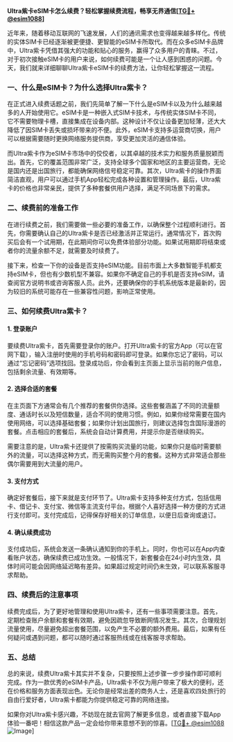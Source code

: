 **Ultra紫卡eSIM卡怎么续费？轻松掌握续费流程，畅享无界通信[[TG💪+ @esim1088](https://t.me/s/esim1088)]**

近年来，随着移动互联网的飞速发展，人们的通讯需求也变得越来越多样化。传统的实体SIM卡已经逐渐被更便捷、更智能的eSIM卡所取代。而在众多eSIM卡品牌中，Ultra紫卡凭借其强大的功能和贴心的服务，赢得了众多用户的青睐。不过，对于初次接触eSIM卡的用户来说，如何续费可能是一个让人感到困惑的问题。今天，我们就来详细聊聊Ultra紫卡eSIM卡的续费方法，让你轻松掌握这一流程。

### 一、什么是eSIM卡？为什么选择Ultra紫卡？

在正式进入续费话题之前，我们先简单了解一下什么是eSIM卡以及为什么越来越多的人开始使用它。eSIM卡是一种嵌入式SIM卡技术，与传统实体SIM卡不同，它不需要物理卡槽，直接集成在设备内部。这种设计不仅让设备更加轻薄，还大大降低了因SIM卡丢失或损坏带来的不便。此外，eSIM卡支持多运营商切换，用户可以根据需要随时更换网络服务提供商，享受更加灵活的通信体验。

而Ultra紫卡作为eSIM卡市场中的佼佼者，以其卓越的技术实力和服务质量脱颖而出。首先，它的覆盖范围非常广泛，支持全球多个国家和地区的主要运营商，无论是国内还是出国旅行，都能确保网络信号稳定可靠。其次，Ultra紫卡的操作界面简洁直观，用户可以通过手机App轻松完成各种设置和管理操作。最后，Ultra紫卡的价格也非常亲民，提供了多种套餐供用户选择，满足不同场景下的需求。

### 二、续费前的准备工作

在进行续费之前，我们需要做一些必要的准备工作，以确保整个过程顺利进行。首先，你需要确认自己的Ultra紫卡是否已经激活并正常运行。通常情况下，首次购买后会有一个试用期，在此期间你可以免费体验部分功能。如果试用期即将结束或者你的流量余额不足，就需要及时续费了。

接下来，检查一下你的设备是否支持eSIM功能。目前市面上大多数智能手机都支持eSIM卡，但也有少数机型不兼容。如果你不确定自己的手机是否支持eSIM，请查阅官方说明书或咨询客服人员。此外，还要确保你的手机系统版本是最新的，因为较旧的系统可能存在一些兼容性问题，影响正常使用。

### 三、如何续费Ultra紫卡？

#### 1. 登录账户

要续费Ultra紫卡，首先需要登录你的账户。打开Ultra紫卡的官方App（可以在官网下载），输入注册时使用的手机号码和密码即可登录。如果你忘记了密码，可以通过“忘记密码”选项找回。登录成功后，你会看到主页面上显示当前的账户信息，包括剩余流量、有效期等。

#### 2. 选择合适的套餐

在主页面下方通常会有几个推荐的套餐供你选择。这些套餐涵盖了不同的流量额度、通话时长以及短信数量，适合不同的使用习惯。例如，如果你经常需要在国内使用网络，可以选择基础套餐；如果你计划出国旅行，则建议选择包含国际漫游的套餐。点击相应的套餐后，系统会自动计算费用，并提示你是否继续购买。

需要注意的是，Ultra紫卡还提供了按需购买流量的功能，如果你只是临时需要额外的流量，可以选择这种方式，而无需购买整个月的套餐。这种方式非常适合那些偶尔需要用到大流量的用户。

#### 3. 支付方式

确定好套餐后，接下来就是支付环节了。Ultra紫卡支持多种支付方式，包括信用卡、借记卡、支付宝、微信等主流支付平台。根据个人喜好选择一种方便的方式进行支付即可。支付完成后，记得保存好相关的订单信息，以便日后查询或退订。

#### 4. 确认续费成功

支付成功后，系统会发送一条确认通知到你的手机上。同时，你也可以在App内查看账户状态，确保续费已成功生效。一般情况下，新套餐会在24小时内生效，具体时间可能会因网络延迟略有差异。如果超过规定时间仍未生效，可以联系客服寻求帮助。

### 四、续费后的注意事项

续费完成后，为了更好地管理和使用Ultra紫卡，还有一些事项需要注意。首先，定期检查账户余额和套餐有效期，避免因疏忽导致断网情况发生。其次，合理规划流量使用，尽量避免超出套餐范围，以免产生不必要的额外费用。最后，如果有任何疑问或遇到问题，都可以随时通过客服热线或在线客服寻求帮助。

### 五、总结

总的来说，续费Ultra紫卡其实并不复杂，只要按照上述步骤一步步操作即可顺利完成。作为一款优秀的eSIM卡产品，Ultra紫卡不仅为用户带来了极大的便利，还在价格和服务方面表现出色。无论你是经常出差的商务人士，还是喜欢四处旅行的自由行爱好者，Ultra紫卡都能为你提供稳定可靠的网络连接。

如果你对Ultra紫卡感兴趣，不妨现在就去官网了解更多信息，或者直接下载App体验一番吧！相信这款产品一定会给你带来意想不到的惊喜。[[TG💪+ @esim1088](https://t.me/s/esim1088) ![Image](https://i.postimg.cc/4NQfJmqS/Snipaste-2025-05-13-00-14-12.png)]